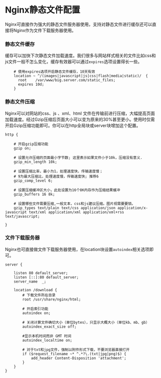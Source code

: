 # Nginx静态文件配置

Nginx可直接作为强大的静态文件服务器使用，支持对静态文件进行缓存还可以直接将Nginx作为文件下载服务器使用。

### 静态文件缓存

缓存可以加快下次静态文件加载速度。我们很多与网站样式相关的文件比如css和js文件一般不怎么变化，缓存有效器可以通过`expires`​选项设置得长一些。

```nginx
    # 使用expires选项开启静态文件缓存，10天有效
    location ~ ^/(images|javascript|js|css|flash|media|static)/  {
      root    /var/www/big.server.com/static_files;
      expires 10d;
    }
```

### 静态文件压缩

Nginx可以对网站的css、js 、xml、html 文件在传输前进行压缩，大幅提高页面加载速度。经过Gzip压缩后页面大小可以变为原来的30%甚至更小。使用时仅需开启Gzip压缩功能即可。你可以在http全局块或server块增加这个配置。

```nginx
http {
  
    # 开启gzip压缩功能
    gzip on;
  
    # 设置允许压缩的页面最小字节数; 这里表示如果文件小于10k，压缩没有意义.
    gzip_min_length 10k; 
  
    # 设置压缩比率，最小为1，处理速度快，传输速度慢；
    # 9为最大压缩比，处理速度慢，传输速度快; 推荐6
    gzip_comp_level 6; 
  
    # 设置压缩缓冲区大小，此处设置为16个8K内存作为压缩结果缓冲
    gzip_buffers 16 8k; 
  
    # 设置哪些文件需要压缩,一般文本，css和js建议压缩。图片视需要要锁。
    gzip_types text/plain text/css application/json application/x-javascript text/xml application/xml application/xml+rss text/javascript; 
  
} 
```

### 文件下载服务器

Nginx也可直接做文件下载服务器使用，在location块设置`autoindex`​相关选项即可。

```nginx
server {

    listen 80 default_server;
    listen [::]:80 default_server;
    server_name  _;
  
    location /download {  
        # 下载文件所在目录
        root /usr/share/nginx/html;
    
        # 开启索引功能
        autoindex on;  
    
        # 关闭计算文件确切大小（单位bytes），只显示大概大小（单位kb、mb、gb）
        autoindex_exact_size off; 
    
        #显示本机时间而非 GMT 时间
        autoindex_localtime on;   
            
        # 对于txt和jpg文件，强制以附件形式下载，不要浏览器直接打开
        if ($request_filename ~* ^.*?\.(txt|jpg|png)$) {
            add_header Content-Disposition 'attachment';
        }
    }
}
```
